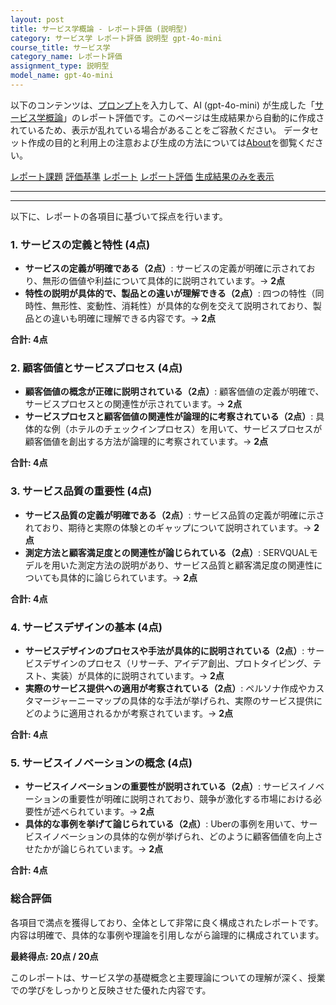 ```yaml
---
layout: post
title: サービス学概論 - レポート評価 (説明型)
category: サービス学 レポート評価 説明型 gpt-4o-mini
course_title: サービス学
category_name: レポート評価
assignment_type: 説明型
model_name: gpt-4o-mini
---
```


以下のコンテンツは、[プロンプト](https://github.com/takedatoshiyuki/synthetic_assignments/tree/main/generated/サービス学/gpt-4o-mini/prompt_レポート評価-説明型.md)を入力して、AI (gpt-4o-mini) が生成した「[サービス学概論](/contents/サービス学/)」のレポート評価です。このページは生成結果から自動的に作成されているため、表示が乱れている場合があることをご容赦ください。
データセット作成の目的と利用上の注意および生成の方法については[About](/About)を御覧ください。

[レポート課題](../レポート課題-説明型)
[評価基準](../評価基準-説明型)
[レポート](../レポート-説明型)
[レポート評価](../レポート評価-説明型)
[生成結果のみを表示](https://github.com/takedatoshiyuki/synthetic_assignments/tree/main/generated/サービス学/gpt-4o-mini/レポート評価-説明型.md)
  

***
***
  
以下に、レポートの各項目に基づいて採点を行います。

### 1. サービスの定義と特性 (4点)
- **サービスの定義が明確である（2点）**: サービスの定義が明確に示されており、無形の価値や利益について具体的に説明されています。→ **2点**
- **特性の説明が具体的で、製品との違いが理解できる（2点）**: 四つの特性（同時性、無形性、変動性、消耗性）が具体的な例を交えて説明されており、製品との違いも明確に理解できる内容です。→ **2点**

**合計: 4点**

### 2. 顧客価値とサービスプロセス (4点)
- **顧客価値の概念が正確に説明されている（2点）**: 顧客価値の定義が明確で、サービスプロセスとの関連性が示されています。→ **2点**
- **サービスプロセスと顧客価値の関連性が論理的に考察されている（2点）**: 具体的な例（ホテルのチェックインプロセス）を用いて、サービスプロセスが顧客価値を創出する方法が論理的に考察されています。→ **2点**

**合計: 4点**

### 3. サービス品質の重要性 (4点)
- **サービス品質の定義が明確である（2点）**: サービス品質の定義が明確に示されており、期待と実際の体験とのギャップについて説明されています。→ **2点**
- **測定方法と顧客満足度との関連性が論じられている（2点）**: SERVQUALモデルを用いた測定方法の説明があり、サービス品質と顧客満足度の関連性についても具体的に論じられています。→ **2点**

**合計: 4点**

### 4. サービスデザインの基本 (4点)
- **サービスデザインのプロセスや手法が具体的に説明されている（2点）**: サービスデザインのプロセス（リサーチ、アイデア創出、プロトタイピング、テスト、実装）が具体的に説明されています。→ **2点**
- **実際のサービス提供への適用が考察されている（2点）**: ペルソナ作成やカスタマージャーニーマップの具体的な手法が挙げられ、実際のサービス提供にどのように適用されるかが考察されています。→ **2点**

**合計: 4点**

### 5. サービスイノベーションの概念 (4点)
- **サービスイノベーションの重要性が説明されている（2点）**: サービスイノベーションの重要性が明確に説明されており、競争が激化する市場における必要性が述べられています。→ **2点**
- **具体的な事例を挙げて論じられている（2点）**: Uberの事例を用いて、サービスイノベーションの具体的な例が挙げられ、どのように顧客価値を向上させたかが論じられています。→ **2点**

**合計: 4点**

### 総合評価
各項目で満点を獲得しており、全体として非常に良く構成されたレポートです。内容は明確で、具体的な事例や理論を引用しながら論理的に構成されています。

**最終得点: 20点 / 20点** 

このレポートは、サービス学の基礎概念と主要理論についての理解が深く、授業での学びをしっかりと反映させた優れた内容です。
